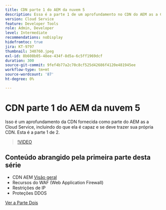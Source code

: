 ```yaml
---
title: CDN parte 1 do AEM da nuvem 5
description: Essa é a parte 1 de um aprofundamento no CDN do AEM as a Cloud Service.
version: Cloud Service
feature: Developer Tools
role: Admin, Developer
level: Intermediate
recommendations: noDisplay
hidefromtoc: true
jira: KT-9797
thumbnail: 340760.jpeg
exl-id: 8b608b05-48ee-434f-8d5a-6c5ff1969dcf
duration: 300
source-git-commit: 9fef4b77a2c70c8cf525d42686f4120e481945ee
workflow-type: tm+mt
source-wordcount: '87'
ht-degree: 0%

---
```


# CDN parte 1 do AEM da nuvem 5

Isso é um aprofundamento da CDN fornecida como parte do AEM as a Cloud Service, incluindo do que ela é capaz e se deve trazer sua própria CDN. Esta é a parte 1 de 2.

>[!VIDEO](https://video.tv.adobe.com/v/340760?quality=12&learn=on)

## Conteúdo abrangido pela primeira parte desta série

+ CDN AEM [Visão geral](https://experienceleague.adobe.com/docs/experience-manager-cloud-service/content/implementing/content-delivery/cdn.html)
+ Recursos do WAF (Web Application Firewall)
+ Restrições de IP
+ Proteções DDOS

[Ver a Parte Dois](cloud5-aem-cdn-part2.md)